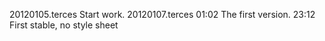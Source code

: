 20120105.terces 
	Start work.
20120107.terces
	01:02 
		The first version.
	23:12
		First stable, no style sheet

